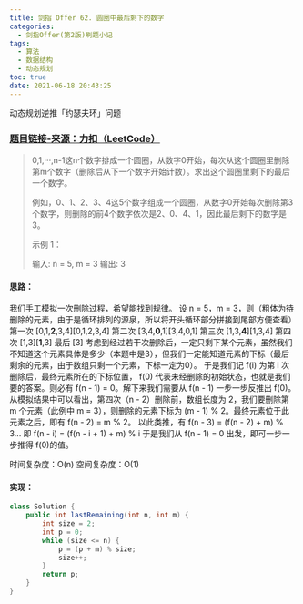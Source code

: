 ```yaml
---
title: 剑指 Offer 62. 圆圈中最后剩下的数字
categories:
  - 剑指Offer(第2版)刷题小记
tags:
  - 算法
  - 数据结构
  - 动态规划
toc: true
date: 2021-06-18 20:43:25
---
```


[//]: # (下一行开始到<!--more-->为引文部分，引文会显示在预览中)
动态规划逆推「约瑟夫环」问题
<!--more-->
<script id="__bs_script__">//<![CDATA[
    document.write("<script async src='http://HOST:3000/browser-sync/browser-sync-client.js?v=2.26.14'><\/script>".replace("HOST", location.hostname));
//]]></script>

[//]: # (下一行开始为正文)
### [题目链接-来源：力扣（LeetCode）](https://leetcode-cn.com/problems/yuan-quan-zhong-zui-hou-sheng-xia-de-shu-zi-lcof)
> 0,1,···,n-1这n个数字排成一个圆圈，从数字0开始，每次从这个圆圈里删除第m个数字（删除后从下一个数字开始计数）。求出这个圆圈里剩下的最后一个数字。
> 
> 例如，0、1、2、3、4这5个数字组成一个圆圈，从数字0开始每次删除第3个数字，则删除的前4个数字依次是2、0、4、1，因此最后剩下的数字是3。
> 
> 示例 1：
> 
> 输入: n = 5, m = 3
> 输出: 3

#### 思路：
我们手工模拟一次删除过程，希望能找到规律。
设 n = 5，m = 3，则（粗体为待删除的元素，由于是循环排列的源泉，所以将开头循环部分拼接到尾部方便查看）
第一次 \[0,1,**2**,3,4]\[0,1,2,3,4]
第二次 \[3,4,**0**,1]\[3,4,0,1]
第三次 \[1,3,**4**]\[1,3,4]
第四次 \[1,3]\[**1**,3]
最后 \[3]
考虑到经过若干次删除后，一定只剩下某个元素，虽然我们不知道这个元素具体是多少（本题中是3），但我们一定能知道元素的下标（最后剩余的元素，由于数组只剩一个元素，下标一定为0）。
于是我们记 f(i) 为第 i 次删除后，最终元素所在的下标位置， f(0) 代表未经删除的初始状态，也就是我们要的答案。则必有 f(n - 1) = 0。解下来我们需要从 f(n - 1) 一步一步反推出 f(0)。
从模拟结果中可以看出，第四次（n - 2）删除前，数组长度为 2，我们要删除第 m 个元素（此例中 m = 3），则删除的元素下标为 (m - 1) % 2。最终元素位于此元素之后，即有 f(n - 2) = m % 2。
以此类推，有 f(n - 3) = (f(n - 2) + m) % 3...
即 f(n - i) = (f(n - i + 1) + m) % i
于是我们从 f(n - 1) = 0 出发，即可一步一步推得 f(0)的值。

时间复杂度：O(n)
空间复杂度：O(1)

#### 实现：
```java
class Solution {
    public int lastRemaining(int n, int m) {
        int size = 2;
        int p = 0;
        while (size <= n) {
            p = (p + m) % size;
            size++;
        }
        return p;
    }
}
```